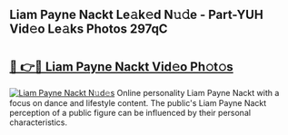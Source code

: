 ## Liam Payne Nackt Le𝚊k𝚎d N𝚞𝚍e - Part-YUH Vid𝚎o Le𝚊ks Photos 297qC

# <h2><a href="http://fb2sl0.evod.top/?m=Liam+Payne+Nackt">🔗 👉🔴 Liam Payne Nackt Vid𝚎o Ph𝚘t𝚘s</a></h2>

[![Liam Payne Nackt N𝚞d𝚎s](https://i.imgur.com/8V9OHl7.gif)](http://fb2sl0.evod.top/?m=Liam+Payne+Nackt)
Online personality Liam Payne Nackt with a focus on dance and lifestyle content. The public's Liam Payne Nackt perception of a public figure can be influenced by their personal characteristics. 

